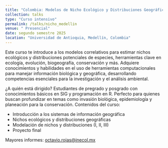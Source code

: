 ```yaml
---
title: "Colombia: Modelos de Nicho Ecológico y Distribuciones Geográficas de Especies"
collection: talks
type: "Curso intensivo"
permalink: /talks/nicho_medellin
venue: " Presencial"
date: segundo semestre 2025
location: "Universidad de Antioquia, Medellín, Colombia"
---
```


Este curso te introduce a los modelos correlativos para estimar nichos ecológicos y distribuciones potenciales de especies, herramientas clave en ecología, evolución, biogeografía, conservación y más. Adquiere conocimientos y habilidades en el uso de herramientas computacionales para manejar información biológica y geográfica, desarrollando competencias esenciales para la investigación y el análisis ambiental.


¿A quién está dirigido?
Estudiantes de pregrado y posgrado con conocimientos básicos en SIG y programación en R. Perfecto para quienes buscan profundizar en temas como invasión biológica, epidemiología y planeación para la conservación.
Contenidos del curso:
- Introducción a los sistemas de información geográfica
- Nichos ecológicos y distribuciones geográficas
- Modelación de nichos y distribuciones (I, II, III)
- Proyecto final

Mayores informes: octavio.rojas@inecol.mx
